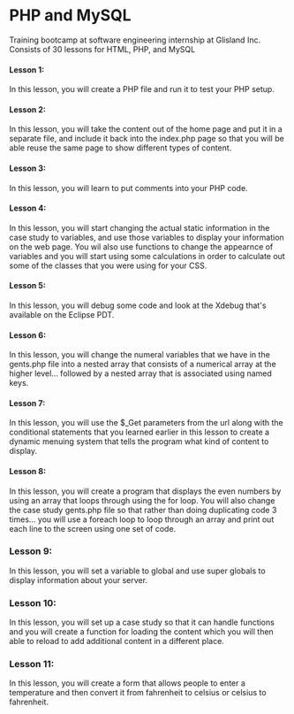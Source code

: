 # PHP and MySQL 
Training bootcamp at software engineering internship at Glisland Inc. \
Consists of 30 lessons for HTML, PHP, and MySQL 
#### Lesson 1: 
In this lesson, you will create a PHP file and run it to test your PHP setup.

#### Lesson 2:
In this lesson, you will take the content out of the home page and put it in a separate file, and include it back into the index.php page so that you will be able reuse the same page to show different types of content.

#### Lesson 3:
In this lesson, you will learn to put comments into your PHP code.

#### Lesson 4:
In this lesson, you will start changing the actual static information in the case study to variables, and use those variables to display your information on the web page. You wil also use functions to change the appearnce of variables and you will start using some calculations in order to calculate out some of the classes that you were using for your CSS. 

#### Lesson 5:
In this lesson, you will debug some code and look at the Xdebug that's available on the Eclipse PDT.

#### Lesson 6:
In this lesson, you will change the numeral variables that we have in the gents.php file into a nested array that consists of a numerical array at the higher level... followed by a nested array that is associated using named keys. 

#### Lesson 7:
In this lesson, you will use the $_Get parameters from the url along with the conditional statements that you learned earlier in this lesson to create a dynamic menuing system that tells the program what kind of content to display.

#### Lesson 8:
In this lesson, you will create a program that displays the even numbers by using an array that loops through using the for loop. You will also change the case study gents.php file so that rather than doing duplicating code 3 times... you will use a foreach loop to loop through an array and print out each line to the screen using one set of code. 

### Lesson 9:
In this lesson, you will set a variable to global and use super globals to display information about your server.

### Lesson 10:
In this lesson, you will set up a case study so that it can handle functions and you will create a function for loading the content which you will then able to reload to add additional content in a different place. 

### Lesson 11:
In this lesson, you will create a form that allows people to enter a temperature and then convert it from fahrenheit to celsius or celsius to fahrenheit. 
